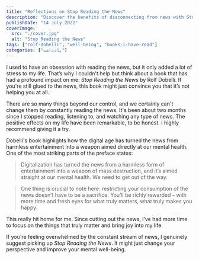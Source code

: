```yaml
---
title: "Reflections on Stop Reading the News"
description: "Discover the benefits of disconnecting from news with Stop Reading the News by Rolf Dobelli. Highly recommended!"
publishDate: "14 July 2022"
coverImage:
  src: "./cover.jpg"
  alt: "Stop Reading the News"
tags: ["rolf-dobelli", "well-being", "books-i-have-read"]
categories: ["یادداشت"]
---
```


I used to have an obsession with reading the news, but it only added a lot of stress to my life. That’s why I couldn't help but think about a book that has had a profound impact on me: *Stop Reading the News* by Rolf Dobelli. If you're still glued to the news, this book might just convince you that it’s not helping you at all.

There are so many things beyond our control, and we certainly can't change them by constantly reading the news. It's been about two months since I stopped reading, listening to, and watching any type of news. The positive effects on my life have been remarkable, to be honest. I highly recommend giving it a try.

Dobelli's book highlights how the digital age has turned the news from harmless entertainment into a weapon aimed directly at our mental health. One of the most striking parts of the preface states:

> Digitalization has turned the news from a harmless form of entertainment into a weapon of mass destruction, and it’s aimed straight at our mental health. We need to get out of the way.

> One thing is crucial to note here: restricting your consumption of the news doesn’t have to be a sacrifice. You’ll be richly rewarded – with more time and fresh eyes for what truly matters, what truly makes you happy.

This really hit home for me. Since cutting out the news, I’ve had more time to focus on the things that truly matter and bring joy into my life.

If you're feeling overwhelmed by the constant stream of news, I genuinely suggest picking up *Stop Reading the News*. It might just change your perspective and improve your mental well-being.

